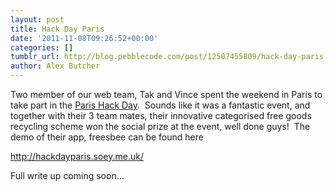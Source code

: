 ```yaml
---
layout: post
title: Hack Day Paris
date: '2011-11-08T09:26:52+00:00'
categories: []
tumblr_url: http://blog.pebblecode.com/post/12507455809/hack-day-paris
author: Alex Butcher
---
```

<p>Two member of our web team, Tak and Vince spent the weekend in Paris to take part in the <a href="http://hackdayparis.org/">Paris Hack Day</a>.  Sounds like it was a fantastic event, and together with their 3 team mates, their innovative categorised free goods recycling scheme won the social prize at the event, well done guys!  The demo of their app, freesbee can be found here</p>
<p><a title="Freesbee" href="http://hackdayparis.soey.me.uk/">http://hackdayparis.soey.me.uk/</a></p>
<p>Full write up coming soon&hellip;</p>
